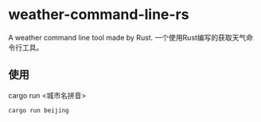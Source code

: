 # weather-command-line-rs
A weather command line tool made by Rust.
一个使用Rust编写的获取天气命令行工具。

## 使用
cargo run <城市名拼音>
```shell
cargo run beijing
```
